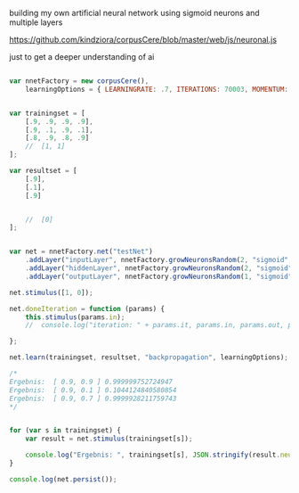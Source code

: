 building my own artificial neural network using sigmoid neurons and multiple layers

https://github.com/kindziora/corpusCere/blob/master/web/js/neuronal.js

just to get a deeper understanding of ai


```javascript

var nnetFactory = new corpusCere(),
    learningOptions = { LEARNINGRATE: .7, ITERATIONS: 70003, MOMENTUM: .7 };


var trainingset = [
    [.9, .9, .9, .9],
    [.9, .1, .9, .1],
    [.8, .9, .8, .9]
    //  [1, 1]
];

var resultset = [
    [.9],
    [.1],
    [.9]


    //  [0]
];


var net = nnetFactory.net("testNet")
    .addLayer("inputLayer", nnetFactory.growNeuronsRandom(2, "sigmoid", 0))
    .addLayer("hiddenLayer", nnetFactory.growNeuronsRandom(2, "sigmoid", 1))
    .addLayer("outputLayer", nnetFactory.growNeuronsRandom(1, "sigmoid", 1));

net.stimulus([1, 0]);

net.doneIteration = function (params) {
    this.stimulus(params.in);
    //  console.log("iteration: " + params.it, params.in, params.out, params.result, " errRate: " + params.err);

};

net.learn(trainingset, resultset, "backpropagation", learningOptions);

/*
Ergebnis:  [ 0.9, 0.9 ] 0.999999752724947
Ergebnis:  [ 0.9, 0.1 ] 0.1044124840580854
Ergebnis:  [ 0.9, 0.7 ] 0.9999928211759743
*/


for (var s in trainingset) {
    var result = net.stimulus(trainingset[s]);

    console.log("Ergebnis: ", trainingset[s], JSON.stringify(result.neurons[0].output));
}

console.log(net.persist());
```
